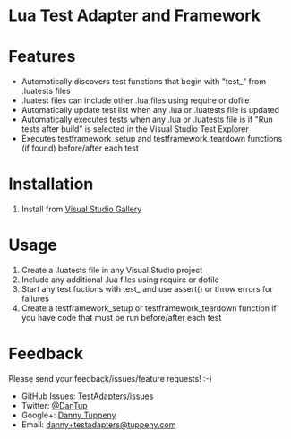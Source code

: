 ﻿Lua Test Adapter and Framework
=========

Features
===

- Automatically discovers test functions that begin with "test_" from .luatests files
- .luatest files can include other .lua files using require or dofile
- Automatically update test list when any .lua or .luatests file is updated
- Automatically executes tests when any .lua or .luatests file is if "Run tests after build" is selected in the Visual Studio Test Explorer
- Executes testframework_setup and testframework_teardown functions (if found) before/after each test

Installation
===

1. Install from [Visual Studio Gallery](http://visualstudiogallery.msdn.microsoft.com/8a046271-217f-48b6-8293-2b8447081695)

Usage
===
1. Create a .luatests file in any Visual Studio project
2. Include any additional .lua files using require or dofile
3. Start any test fuctions with test_ and use assert() or throw errors for failures
4. Create a testframework_setup or testframework_teardown function if you have code that must be run before/after each test

Feedback
===
Please send your feedback/issues/feature requests! :-)

- GitHub Issues: [TestAdapters/issues](https://github.com/DanTup/TestAdapters/issues)
- Twitter: [@DanTup](https://twitter.com/DanTup)
- Google+: [Danny Tuppeny](http://profile.dantup.com/)
- Email: [danny+testadapters@tuppeny.com](mailto:danny+testadapters@tuppeny.com)

